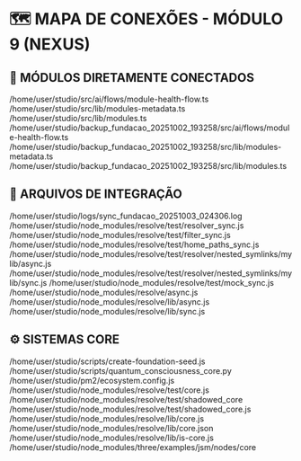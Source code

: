 # 🗺️ MAPA DE CONEXÕES - MÓDULO 9 (NEXUS)
## 🔗 MÓDULOS DIRETAMENTE CONECTADOS
/home/user/studio/src/ai/flows/module-health-flow.ts
/home/user/studio/src/lib/modules-metadata.ts
/home/user/studio/src/lib/modules.ts
/home/user/studio/backup_fundacao_20251002_193258/src/ai/flows/module-health-flow.ts
/home/user/studio/backup_fundacao_20251002_193258/src/lib/modules-metadata.ts
/home/user/studio/backup_fundacao_20251002_193258/src/lib/modules.ts
## 🔧 ARQUIVOS DE INTEGRAÇÃO
/home/user/studio/logs/sync_fundacao_20251003_024306.log
/home/user/studio/node_modules/resolve/test/resolver_sync.js
/home/user/studio/node_modules/resolve/test/filter_sync.js
/home/user/studio/node_modules/resolve/test/home_paths_sync.js
/home/user/studio/node_modules/resolve/test/resolver/nested_symlinks/mylib/async.js
/home/user/studio/node_modules/resolve/test/resolver/nested_symlinks/mylib/sync.js
/home/user/studio/node_modules/resolve/test/mock_sync.js
/home/user/studio/node_modules/resolve/async.js
/home/user/studio/node_modules/resolve/lib/async.js
/home/user/studio/node_modules/resolve/lib/sync.js
## ⚙️ SISTEMAS CORE
/home/user/studio/scripts/create-foundation-seed.js
/home/user/studio/scripts/quantum_consciousness_core.py
/home/user/studio/pm2/ecosystem.config.js
/home/user/studio/node_modules/resolve/test/core.js
/home/user/studio/node_modules/resolve/test/shadowed_core
/home/user/studio/node_modules/resolve/test/shadowed_core.js
/home/user/studio/node_modules/resolve/lib/core.js
/home/user/studio/node_modules/resolve/lib/core.json
/home/user/studio/node_modules/resolve/lib/is-core.js
/home/user/studio/node_modules/three/examples/jsm/nodes/core
